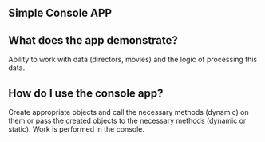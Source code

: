 ## Simple Console APP

## What does the app demonstrate?
 Ability to work with data (directors, movies) and the logic of processing this data.

## How do I use the console app?
 
 Create appropriate objects and call the necessary methods (dynamic) on them 
 or pass the created objects to the necessary methods (dynamic or static). 
 Work is performed in the console.


